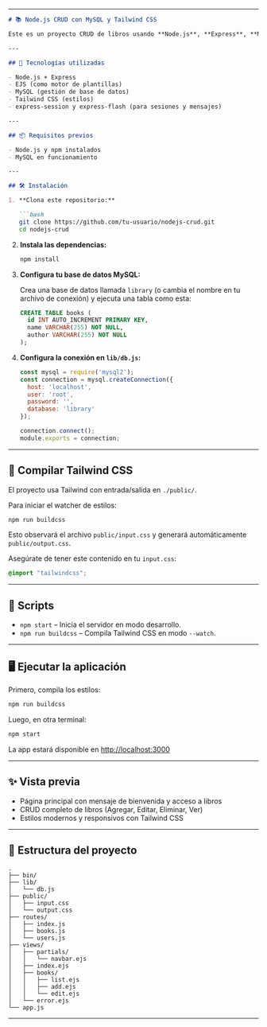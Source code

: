 

---

````markdown
# 📚 Node.js CRUD con MySQL y Tailwind CSS

Este es un proyecto CRUD de libros usando **Node.js**, **Express**, **MySQL**, **EJS** y **Tailwind CSS**. Permite agregar, editar, eliminar y listar libros con un diseño moderno y responsivo.

---

## 🚀 Tecnologías utilizadas

- Node.js + Express
- EJS (como motor de plantillas)
- MySQL (gestión de base de datos)
- Tailwind CSS (estilos)
- express-session y express-flash (para sesiones y mensajes)

---

## 📦 Requisitos previos

- Node.js y npm instalados
- MySQL en funcionamiento

---

## 🛠️ Instalación

1. **Clona este repositorio:**

   ```bash
   git clone https://github.com/tu-usuario/nodejs-crud.git
   cd nodejs-crud
````

2. **Instala las dependencias:**

   ```bash
   npm install
   ```

3. **Configura tu base de datos MySQL:**

   Crea una base de datos llamada `library` (o cambia el nombre en tu archivo de conexión) y ejecuta una tabla como esta:

   ```sql
   CREATE TABLE books (
     id INT AUTO_INCREMENT PRIMARY KEY,
     name VARCHAR(255) NOT NULL,
     author VARCHAR(255) NOT NULL
   );
   ```

4. **Configura la conexión en `lib/db.js`:**

   ```js
   const mysql = require('mysql2');
   const connection = mysql.createConnection({
     host: 'localhost',
     user: 'root',
     password: '',
     database: 'library'
   });

   connection.connect();
   module.exports = connection;
   ```

---

## 🎨 Compilar Tailwind CSS

El proyecto usa Tailwind con entrada/salida en `./public/`.

Para iniciar el watcher de estilos:

```bash
npm run buildcss
```

Esto observará el archivo `public/input.css` y generará automáticamente `public/output.css`.

Asegúrate de tener este contenido en tu `input.css`:

```css
@import "tailwindcss";

```

---

## 🧾 Scripts

* `npm start` – Inicia el servidor en modo desarrollo.
* `npm run buildcss` – Compila Tailwind CSS en modo `--watch`.

---

## 🖥️ Ejecutar la aplicación

Primero, compila los estilos:

```bash
npm run buildcss
```

Luego, en otra terminal:

```bash
npm start
```

La app estará disponible en [http://localhost:3000](http://localhost:3000)

---

## ✨ Vista previa

* Página principal con mensaje de bienvenida y acceso a libros
* CRUD completo de libros (Agregar, Editar, Eliminar, Ver)
* Estilos modernos y responsivos con Tailwind CSS

---

## 📁 Estructura del proyecto

```
.
├── bin/
├── lib/
│   └── db.js
├── public/
│   ├── input.css
│   └── output.css
├── routes/
│   ├── index.js
│   ├── books.js
│   └── users.js
├── views/
│   ├── partials/
│   │   └── navbar.ejs
│   ├── index.ejs
│   ├── books/
│   │   ├── list.ejs
│   │   ├── add.ejs
│   │   └── edit.ejs
│   └── error.ejs
└── app.js
```

---



